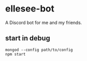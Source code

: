# ellesee-bot

A Discord bot for me and my friends.

## start in debug
    mongod --config path/to/config
    npm start
